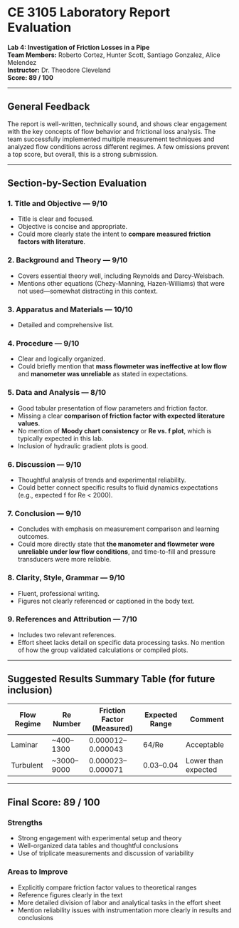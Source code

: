 
#  CE 3105 Laboratory Report Evaluation  
**Lab 4: Investigation of Friction Losses in a Pipe**  
**Team Members:** Roberto Cortez, Hunter Scott, Santiago Gonzalez, Alice Melendez  
**Instructor:** Dr. Theodore Cleveland  
**Score: 89 / 100**

---

##  General Feedback

The report is well-written, technically sound, and shows clear engagement with the key concepts of flow behavior and frictional loss analysis. The team successfully implemented multiple measurement techniques and analyzed flow conditions across different regimes. A few omissions prevent a top score, but overall, this is a strong submission.

---

##  Section-by-Section Evaluation

### 1. **Title and Objective** — **9/10**
- Title is clear and focused.
- Objective is concise and appropriate.
- Could more clearly state the intent to **compare measured friction factors with literature**.

### 2. **Background and Theory** — **9/10**
- Covers essential theory well, including Reynolds and Darcy-Weisbach.
- Mentions other equations (Chezy-Manning, Hazen-Williams) that were not used—somewhat distracting in this context.

### 3. **Apparatus and Materials** — **10/10**
- Detailed and comprehensive list.

### 4. **Procedure** — **9/10**
- Clear and logically organized.
- Could briefly mention that **mass flowmeter was ineffective at low flow** and **manometer was unreliable** as stated in expectations.

### 5. **Data and Analysis** — **8/10**
- Good tabular presentation of flow parameters and friction factor.
- Missing a clear **comparison of friction factor with expected literature values**.
- No mention of **Moody chart consistency** or **Re vs. f plot**, which is typically expected in this lab.
- Inclusion of hydraulic gradient plots is good.

### 6. **Discussion** — **9/10**
- Thoughtful analysis of trends and experimental reliability.
- Could better connect specific results to fluid dynamics expectations (e.g., expected f for Re < 2000).

### 7. **Conclusion** — **9/10**
- Concludes with emphasis on measurement comparison and learning outcomes.
- Could more directly state that **the manometer and flowmeter were unreliable under low flow conditions**, and time-to-fill and pressure transducers were more reliable.

### 8. **Clarity, Style, Grammar** — **9/10**
- Fluent, professional writing.
- Figures not clearly referenced or captioned in the body text.

### 9. **References and Attribution** — **7/10**
- Includes two relevant references.
- Effort sheet lacks detail on specific data processing tasks. No mention of how the group validated calculations or compiled plots.

---

## Suggested Results Summary Table (for future inclusion)

| Flow Regime | Re Number | Friction Factor (Measured) | Expected Range | Comment        |
|-------------|-----------|----------------------------|----------------|----------------|
| Laminar     | ~400–1300 | 0.000012–0.000043          | 64/Re          | Acceptable     |
| Turbulent   | ~3000–9000| 0.000023–0.000071          | 0.03–0.04      | Lower than expected |

---

## Final Score: **89 / 100**

###  **Strengths**
- Strong engagement with experimental setup and theory
- Well-organized data tables and thoughtful conclusions
- Use of triplicate measurements and discussion of variability

###  **Areas to Improve**
- Explicitly compare friction factor values to theoretical ranges
- Reference figures clearly in the text
- More detailed division of labor and analytical tasks in the effort sheet
- Mention reliability issues with instrumentation more clearly in results and conclusions
